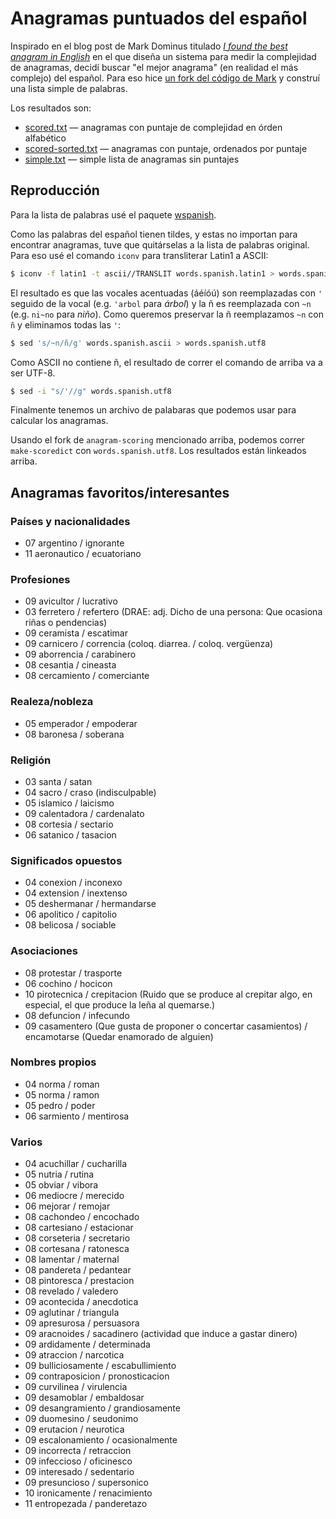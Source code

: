 # Anagramas puntuados del español

Inspirado en el blog post de Mark Dominus titulado *[I found the best anagram in
English](https://blog.plover.com/lang/anagram-scoring.html)* en el que diseña
un sistema para medir la complejidad de anagramas, decidí buscar "el mejor
anagrama" (en realidad el más complejo) del español. Para eso hice [un fork del
código de Mark](https://github.com/pilaf/anagram-scoring) y construí una lista
simple de palabras.

Los resultados son:

* [scored.txt](scored.txt) &mdash; anagramas con puntaje de complejidad en
  órden alfabético
* [scored-sorted.txt](scored-sorted.txt) &mdash; anagramas con puntaje,
  ordenados por puntaje
* [simple.txt](simple.txt) &mdash; simple lista de anagramas sin puntajes

## Reproducción

Para la lista de palabras usé el paquete
[wspanish](https://launchpad.net/ubuntu/+source/wspanish).

Como las palabras del español tienen tildes, y estas no importan para encontrar
anagramas, tuve que quitárselas a la lista de palabras original. Para eso usé
el comando `iconv` para transliterar Latin1 a ASCII:

```bash
$ iconv -f latin1 -t ascii//TRANSLIT words.spanish.latin1 > words.spanish.ascii
```

El resultado es que las vocales acentuadas (áéíóú) son reemplazadas con `'`
seguido de la vocal (e.g. `'arbol` para *árbol*) y la ñ es reemplazada con `~n`
(e.g. `ni~no` para *niño*).  Como queremos preservar la ñ reemplazamos `~n` con
`ñ` y eliminamos todas las `'`:

```bash
$ sed 's/~n/ñ/g' words.spanish.ascii > words.spanish.utf8
```

Como ASCII no contiene ñ, el resultado de correr el comando de arriba va a ser
UTF-8.

```bash
$ sed -i "s/'//g" words.spanish.utf8
```

Finalmente tenemos un archivo de palabaras que podemos usar para calcular los
anagramas.

Usando el fork de `anagram-scoring` mencionado arriba, podemos correr
`make-scoredict` con `words.spanish.utf8`. Los resultados están linkeados
arriba.

## Anagramas favoritos/interesantes

### Países y nacionalidades

* 07 argentino / ignorante
* 11 aeronautico / ecuatoriano

### Profesiones

* 09 avicultor / lucrativo
* 03 ferretero / refertero (DRAE: adj. Dicho de una persona: Que ocasiona riñas o pendencias)
* 09 ceramista / escatimar
* 09 carnicero / correncia (coloq. diarrea. / coloq. vergüenza)
* 09 aborrencia / carabinero
* 08 cesantia / cineasta
* 08 cercamiento / comerciante

### Realeza/nobleza

* 05 emperador / empoderar
* 08 baronesa / soberana

### Religión

* 03 santa / satan
* 04 sacro / craso (indisculpable)
* 05 islamico / laicismo
* 09 calentadora / cardenalato
* 08 cortesia / sectario
* 06 satanico / tasacion

### Significados opuestos

* 04 conexion / inconexo
* 04 extension / inextenso
* 05 deshermanar / hermandarse
* 06 apolitico / capitolio
* 08 belicosa / sociable

### Asociaciones

* 08 protestar / trasporte
* 06 cochino / hocicon
* 10 pirotecnica / crepitacion (Ruido que se produce al crepitar algo, en especial, el que produce la leña al quemarse.)
* 08 defuncion / infecundo
* 09 casamentero (Que gusta de proponer o concertar casamientos) / encamotarse (Quedar enamorado de alguien)

### Nombres propios

* 04 norma / roman
* 05 norma / ramon
* 05 pedro / poder
* 06 sarmiento / mentirosa

### Varios

* 04 acuchillar / cucharilla
* 05 nutria / rutina
* 05 obviar / vibora
* 06 mediocre / merecido
* 06 mejorar / remojar
* 08 cachondeo / encochado
* 08 cartesiano / estacionar
* 08 corseteria / secretario
* 08 cortesana / ratonesca
* 08 lamentar / maternal
* 08 pandereta / pedantear
* 08 pintoresca / prestacion
* 08 revelado / valedero
* 09 acontecida / anecdotica
* 09 aglutinar / triangula
* 09 apresurosa / persuasora
* 09 aracnoides / sacadinero (actividad que induce a gastar dinero)
* 09 ardidamente / determinada
* 09 atraccion / narcotica
* 09 bulliciosamente / escabullimiento
* 09 contraposicion / pronosticacion
* 09 curvilinea / virulencia
* 09 desamoblar / embaldosar
* 09 desangramiento / grandiosamente
* 09 duomesino / seudonimo
* 09 erutacion / neurotica
* 09 escalonamiento / ocasionalmente
* 09 incorrecta / retraccion
* 09 infeccioso / oficinesco
* 09 interesado / sedentario
* 09 presuncioso / supersonico
* 10 ironicamente / renacimiento
* 11 entropezada / panderetazo

